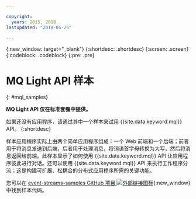 ```yaml
---

copyright:
  years: 2015, 2018
lastupdated: "2018-05-25"

---
```


{:new_window: target="_blank"}
{:shortdesc: .shortdesc}
{:screen: .screen}
{:codeblock: .codeblock}
{:pre: .pre}

# MQ Light API 样本
{: #mql_samples}

**MQ Light API 仅在标准套餐中提供。**
<br/>

如果还没有应用程序，请通过其中一个样本来试用 {{site.data.keyword.mql}} API。
{:shortdesc}

样本应用程序实际上由两个简单应用程序组成：一个 Web 前端和一个后端；前者用于将消息发送到后端，后者用于处理消息，将词语首字母转换为大写，然后将消息返回给前端。此样本显示了如何使用 {{site.data.keyword.mql}} API 让应用程序彼此进行对话。还可以使用 {{site.data.keyword.mql}} API 来执行工作程序分流；这是构建可扩展、松耦合的分布式应用程序所需的关键功能。

您可以在 [event-streams-samples GitHub 项目 ![外部链接图标](../../icons/launch-glyph.svg "外部链接图标")](https://github.com/ibm-messaging/event-streams-samples/tree/master/mqlight){:new_window} 中找到样本代码。
